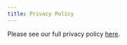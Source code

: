 ```yaml
---
title: Privacy Policy
---
```


Please see our full privacy policy [here](https://app.termly.io/document/privacy-policy/a079d3db-aab6-4147-88fc-4d0d6e52c5ab).